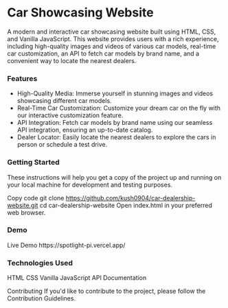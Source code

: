 <h1>Car Showcasing Website</h1>

A modern and interactive car showcasing website built using HTML, CSS, and Vanilla JavaScript. This website provides users with a rich experience, including high-quality images and videos of various car models, real-time car customization, an API to fetch car models by brand name, and a convenient way to locate the nearest dealers.

<h3>Features</h3>

<ul>

<li>High-Quality Media: Immerse yourself in stunning images and videos showcasing different car models.</li>

<li>Real-Time Car Customization: Customize your dream car on the fly with our interactive customization feature.</li>

<li>API Integration: Fetch car models by brand name using our seamless API integration, ensuring an up-to-date catalog.</li>

<li>Dealer Locator: Easily locate the nearest dealers to explore the cars in person or schedule a test drive.</li>

</ul>


<h3>Getting Started</h3>

These instructions will help you get a copy of the project up and running on your local machine for development and testing purposes.

Copy code
git clone https://github.com/kush0904/car-dealership-website.git
cd car-dealership-website
Open index.html in your preferred web browser.

<h3>Demo</h3>
Live Demo
https://spotlight-pi.vercel.app/


<h3>Technologies Used</h3>
HTML
CSS
Vanilla JavaScript
API Documentation

Contributing
If you'd like to contribute to the project, please follow the Contribution Guidelines.
